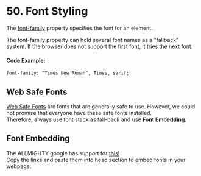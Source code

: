# 50. Font Styling
The [font-family](https://www.w3schools.com/cssref/pr_font_font-family.php) property specifies the font for an element.   

The font-family property can hold several font names as a "fallback" system. If the browser does not support the first font, it tries the next font.   
#### Code Example:
`font-family: "Times New Roman", Times, serif;`   
## Web Safe Fonts
[Web Safe Fonts](https://www.w3schools.com/cssref/css_websafe_fonts.php) are fonts that are generally safe to use. However, we could not promise that everyone have these safe fonts installed.   
Therefore, always use font stack as fall-back and use **Font Embedding**.   
## Font Embedding
The ALLMIGHTY google has support for [this!](https://fonts.google.com/)    
Copy the links and paste them into head section to embed fonts in your webpage.   
